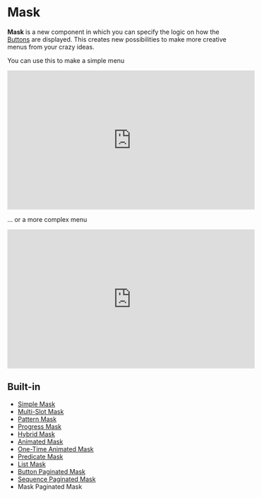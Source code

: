 # Mask

**Mask** is a new component in which you can specify the logic on how the [Buttons](../Button.md) are displayed. This creates new possibilities to make more creative menus from your crazy ideas.

You can use this to make a simple menu

<iframe width="560" height="315" src="https://www.youtube.com/embed/sJhsBfklfOE" title="YouTube video player" frameborder="0" allow="accelerometer; autoplay; clipboard-write; encrypted-media; gyroscope; picture-in-picture; web-share" allowfullscreen></iframe>

... or a more complex menu

<iframe width="560" height="315" src="https://www.youtube.com/embed/g6r73BCpMU4" title="YouTube video player" frameborder="0" allow="accelerometer; autoplay; clipboard-write; encrypted-media; gyroscope; picture-in-picture; web-share" allowfullscreen></iframe>

## Built-in

* [Simple Mask](./mask/simple-mask.md)
* [Multi-Slot Mask](./mask/multi-slot-mask.md)
* [Pattern Mask](./mask/pattern-mask.md)
* [Progress Mask](./mask/progress-mask.md)
* [Hybrid Mask](./mask/hybrid-mask.md)
* [Animated Mask](./mask/animated-mask.md)
* [One-Time Animated Mask](./mask/one-time-animated-mask.md)
* [Predicate Mask](./mask/predicate-mask.md)
* [List Mask](./mask/list-mask.md)
* [Button Paginated Mask](./mask/button-paginated-mask.md)
* [Sequence Paginated Mask](./mask/sequence-paginated-mask.md)
* Mask Paginated Mask 
